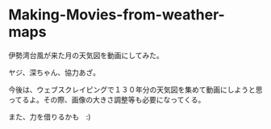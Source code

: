 # Making-Movies-from-weather-maps

伊勢湾台風が来た月の天気図を動画にしてみた。

ヤジ、深ちゃん、協力あざ。



今後は、ウェブスクレイピングで１３０年分の天気図を集めて動画にしようと思ってるよ。その際、画像の大きさ調整等も必要になってくる。

また、力を借りるかも　:)

